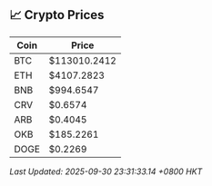 ## 📈 Crypto Prices

| Coin | Price |
| ---- | ----- |
| BTC | $113010.2412 |
| ETH | $4107.2823 |
| BNB | $994.6547 |
| CRV | $0.6574 |
| ARB | $0.4045 |
| OKB | $185.2261 |
| DOGE | $0.2269 |

_Last Updated: 2025-09-30 23:31:33.14 +0800 HKT_